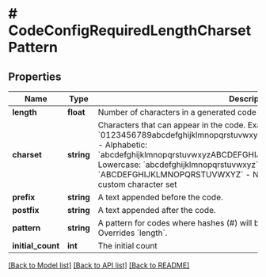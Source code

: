 # # CodeConfigRequiredLengthCharsetPattern

## Properties

Name | Type | Description | Notes
------------ | ------------- | ------------- | -------------
**length** | **float** | Number of characters in a generated code (excluding prefix and postfix). |
**charset** | **string** | Characters that can appear in the code.    Examples:  - Alphanumeric: &#x60;0123456789abcdefghijklmnopqrstuvwxyzABCDEFGHIJKLMNOPQRSTUVWXYZ&#x60;  - Alphabetic: &#x60;abcdefghijklmnopqrstuvwxyzABCDEFGHIJKLMNOPQRSTUVWXYZ&#x60;  - Alphabetic Lowercase: &#x60;abcdefghijklmnopqrstuvwxyz&#x60;  - Alphabetic Uppercase: &#x60;ABCDEFGHIJKLMNOPQRSTUVWXYZ&#x60;  - Numbers: &#x60;0123456789&#x60;   - Custom: a custom character set |
**prefix** | **string** | A text appended before the code. | [optional]
**postfix** | **string** | A text appended after the code. | [optional]
**pattern** | **string** | A pattern for codes where hashes (#) will be replaced with random characters. Overrides &#x60;length&#x60;. |
**initial_count** | **int** | The initial count | [optional]

[[Back to Model list]](../../README.md#models) [[Back to API list]](../../README.md#endpoints) [[Back to README]](../../README.md)
